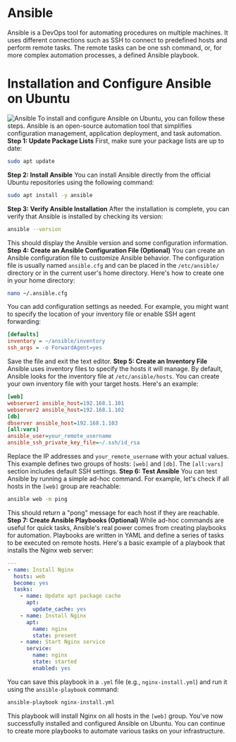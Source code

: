 # Ansible
Ansible is a DevOps tool for automating procedures on multiple machines. It uses different connections such as SSH to connect to predefined hosts and perform remote tasks. The remote tasks can be one ssh command, or, for more complex automation processes, a defined Ansible playbook.
# Installation and Configure Ansible on Ubuntu
![Ansible](https://imgur.com/5HTcLFJ.png)
To install and configure Ansible on Ubuntu, you can follow these steps. Ansible is an open-source automation tool that simplifies configuration management, application deployment, and task automation.
**Step 1: Update Package Lists**
First, make sure your package lists are up to date:
```bash
sudo apt update
```
**Step 2: Install Ansible**
You can install Ansible directly from the official Ubuntu repositories using the following command:
```bash
sudo apt install -y ansible
```
**Step 3: Verify Ansible Installation**
After the installation is complete, you can verify that Ansible is installed by checking its version:
```bash
ansible --version
```
This should display the Ansible version and some configuration information.
**Step 4: Create an Ansible Configuration File (Optional)**
You can create an Ansible configuration file to customize Ansible behavior. The configuration file is usually named `ansible.cfg` and can be placed in the `/etc/ansible/` directory or in the current user's home directory. Here's how to create one in your home directory:
```bash
nano ~/.ansible.cfg
```
You can add configuration settings as needed. For example, you might want to specify the location of your inventory file or enable SSH agent forwarding:
```ini
[defaults]
inventory = ~/ansible/inventory
ssh_args = -o ForwardAgent=yes
```
Save the file and exit the text editor.
**Step 5: Create an Inventory File**
Ansible uses inventory files to specify the hosts it will manage. By default, Ansible looks for the inventory file at `/etc/ansible/hosts`. You can create your own inventory file with your target hosts. Here's an example:
```ini
[web]
webserver1 ansible_host=192.168.1.101
webserver2 ansible_host=192.168.1.102
[db]
dbserver ansible_host=192.168.1.103
[all:vars]
ansible_user=your_remote_username
ansible_ssh_private_key_file=~/.ssh/id_rsa
```
Replace the IP addresses and `your_remote_username` with your actual values. This example defines two groups of hosts: `[web]` and `[db]`. The `[all:vars]` section includes default SSH settings.
**Step 6: Test Ansible**
You can test Ansible by running a simple ad-hoc command. For example, let's check if all hosts in the `[web]` group are reachable:
```bash
ansible web -m ping
```
This should return a "pong" message for each host if they are reachable.
**Step 7: Create Ansible Playbooks (Optional)**
While ad-hoc commands are useful for quick tasks, Ansible's real power comes from creating playbooks for automation. Playbooks are written in YAML and define a series of tasks to be executed on remote hosts. Here's a basic example of a playbook that installs the Nginx web server:
```yaml
---
- name: Install Nginx
  hosts: web
  become: yes
  tasks:
    - name: Update apt package cache
      apt:
        update_cache: yes
    - name: Install Nginx
      apt:
        name: nginx
        state: present
    - name: Start Nginx service
      service:
        name: nginx
        state: started
        enabled: yes
```
You can save this playbook in a `.yml` file (e.g., `nginx-install.yml`) and run it using the `ansible-playbook` command:
```bash
ansible-playbook nginx-install.yml
```
This playbook will install Nginx on all hosts in the `[web]` group.
You've now successfully installed and configured Ansible on Ubuntu. You can continue to create more playbooks to automate various tasks on your infrastructure.
